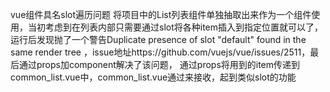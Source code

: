 vue组件具名slot遍历问题
将项目中的List列表组件单独抽取出来作为一个组件使用，当初考虑到在列表内部只需要通过slot将各种item插入到指定位置就可以了，运行后发现抛了一个警告Duplicate presence of slot "default" found in the same render tree
，issue地址https://github.com/vuejs/vue/issues/2511，最后通过props加component解决了该问题，
通过props将用到的item传递到common_list.vue中，common_list.vue通过<component :is="itemComponent" :item="item"></component>来接收，起到类似slot的功能
